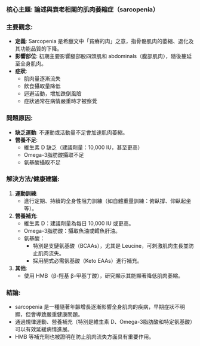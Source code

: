 ### 核心主題: 論述與衰老相關的肌肉萎縮症（sarcopenia）

### 主要觀念:
- **定義**: Sarcopenia 是希臘文中「貧瘠的肉」之意，指骨骼肌肉的萎縮、退化及其功能品質的下降。
- **影響部位**: 初期主要影響腿部股四頭肌和 abdominals（腹部肌肉），隨後蔓延至全身肌肉。
- **症狀**: 
  - 肌肉量逐漸流失
  - 飲食攝取量降低
  - 迴避活動，增加跌倒風險
  - 症狀通常在病情嚴重時才被察覺

### 問題原因:
- **缺乏運動**: 不運動或活動量不足會加速肌肉萎縮。
- **營養不足**:
  - 維生素 D 缺乏（建議劑量：10,000 IU，甚至更高）
  - Omega-3脂肪酸攝取不足
  - 氨基酸攝取不足

### 解決方法/健康建議:
1. **運動訓練**:
   - 進行定期、持續的全身性阻力訓練（如自體重量訓練：俯臥撐、仰臥起坐等）。
2. **營養補充**:
   - 維生素 D：建議劑量為每日 10,000 IU 或更高。
   - Omega-3脂肪酸：攝取魚油或鳕魚肝油。
   - 氨基酸：
     - 特別是支鏈氨基酸（BCAAs），尤其是 Leucine，可刺激肌肉生長並防止肌肉流失。
     - 採用酮式必需氨基酸（Keto EAAs）進行補充。
3. **其他**:
   - 使用 HMB（β-羥基 β-甲基丁酸），研究顯示其能顯著降低肌肉萎縮。

### 結論:
- sarcopenia 是一種隨著年齡增長逐漸影響全身肌肉的疾病，早期症狀不明顯，但會導致嚴重健康問題。
- 通過規律運動、營養補充（特別是維生素 D、Omega-3脂肪酸和特定氨基酸）可以有效延緩病情進展。
- HMB 等補充劑也被證明在防止肌肉流失方面具有重要作用。